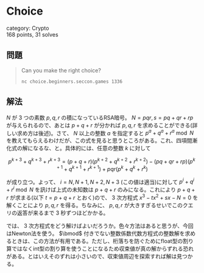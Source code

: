# Choice
category: Crypto  
168 points, 31 solves

## 問題
> Can you make the right choice? 
>  
> `nc choice.beginners.seccon.games 1336`

## 解法
$N$ が $3$ つの素数 $p,q,r$ の積になっているRSA暗号。 $N=pqr,s=pq+qr+rp$ が与えられるので、あとは $p+q+r$ が分かれば $p,q,r$ を求めることができる(詳しい求め方は後述)。さて、 $N$ 以上の整数 $a$ を指定すると $p^a+q^a+r^a\bmod N$ を教えてもらえるわけだが、この式を見ると思うところがある。これ、四項間漸化式の解になるな、と。具体的には、任意の整数 $k$ に対して

$$p^{k+3}+q^{k+3}+r^{k+3}=(p+q+r)(p^{k+2}+q^{k+2}+r^{k+2})-(pq+qr+rp)(p^{k+1}+q^{k+1}+r^{k+1})+pqr(p^k+q^k+r^k)$$

が成り立つ。よって、 $i=N,N+1,N+2,N+3$ (この値は適当)に対して $p^i+q^i+r^i\bmod N$ を訊けば上式の未知数は $p+q+r$ のみになる。これにより $p+q+r$ が求まる(以下 $t=p+q+r$ とおく)ので、 $3$ 次方程式 $x^3-tx^2+sx-N=0$ を解くことにより $p,q,r$ を得る。ちなみに、 $p,q,r$ が大きすぎるせいでこのクエリの返答が来るまで $3$ 秒ずつほどかかる。 

では、 $3$ 次方程式をどう解けばよいだろうか。色々方法はあると思うが、今回はNewton法を使う。 $\bmod$ 付きでない整数係数代数方程式の整数解を求めるときは、この方法が有用である。ただし、桁落ちを防ぐためにfloat型の割り算ではなくint型の割り算を使うことになるため収束値が真の解からずれる恐れがある。とはいえそのずれは小さいので、収束値周辺を探索すれば解は見つかる。
